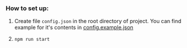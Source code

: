 ### How to set up:

1. Create file `config.json` in the root directory of project.
You can find example for it's contents in [config.example.json](config.example.json)

2. `npm run start`